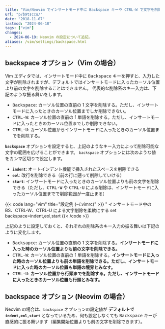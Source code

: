```yaml
---
title: "Vim/Neovim でインサートモード中に Backspace キーや CTRL-W で文字を削除するときの振る舞いを変更する (backspace)"
url: "p/b9tsccu/"
date: "2018-11-07"
lastmod: "2024-06-10"
tags: ["vim"]
changes:
  - 2024-06-10: Neovim の設定について追記。
aliases: /vim/settings/backspace.html
---
```


backspace オプション（Vim の場合）
----

Vim エディタでは、インサートモード中に <kbd>Backspace</kbd> キーを押すと、入力した文字が削除されますが、デフォルトではインサートモードに入ったカーソル位置より前の文字を削除することはできません。
代表的な削除系のキー入力は、下記のような振る舞いをします。

- <kbd>Backspace</kbd>: カーソル位置の直前の 1 文字を削除する。ただし、インサートモードに入ったときのカーソル位置までしか削除できない。
- <kbd>CTRL-W</kbd>: カーソル位置の直前の 1 単語を削除する。ただし、インサートモードに入ったときのカーソル位置までしか削除できない。
- <kbd>CTRL-U</kbd>: カーソル位置からインサートモードに入ったときのカーソル位置までを削除する。

__`backspace`__ オプションを設定すると、上記のようなキー入力によって削除可能な文字の範囲を広げることができます。
`backspace` オプションには次のような値をカンマ区切りで設定します。

- __`indent`__: オートインデント機能で挿入されたスペースを削除できる
- __`eol`__: 改行を削除できる（前の行に遡って削除していける）
- __`start`__: インサートモードに入ったときのカーソル位置よりも前の文字を削除できる（ただし、<kbd>CTRL-W</kbd> や <kbd>CTRL-U</kbd> による削除は、インサートモードに入ったカーソル位置までで削除範囲が一度止まる）

{{< code lang="vim" title="設定例 (~/.vimrc)" >}}
" インサートモード中の BS、CTRL-W、CTRL-U による文字削除を柔軟にする
set backspace=indent,eol,start
{{< /code >}}

上記のように設定しておくと、それぞれの削除系のキー入力の振る舞いは下記のように変化します。

- <kbd>Backsapce</kbd>: カーソル位置の直前の 1 文字を削除する。**インサートモードに入った時のカーソル位置よりも前の文字を削除できる。**
- <kbd>CTRL-W</kbd>: カーソル位置の直前の 1 単語を削除する。**インサートモードに入った時のカーソル位置よりも前の単語を削除できる。ただし、インサートモードに入った時のカーソル位置も単語の境界とみなす。**
- <kbd>CTRL-U</kbd>: **カーソル位置から行頭までを削除する。ただし、インサートモードに入ったときのカーソル位置も行頭とみなす。**


backspace オプション (Neovim の場合）
----

Neovim の場合は、`backspace` オプションの設定値が __デフォルトで `indent,eol,start`__ となっているため、何も設定しなくても <kbd>Backspace</kbd> キーが直感的に振る舞います（編集開始位置よりも前の文字を削除できます）。

